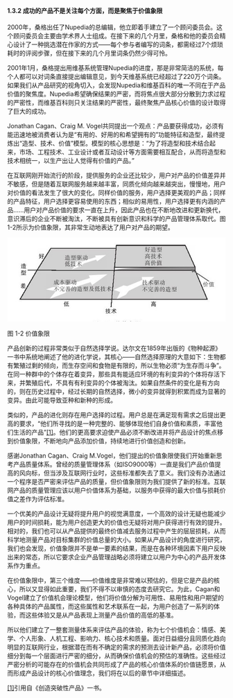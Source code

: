 #### 1.3.2 成功的产品不是关注每个方面，而是聚焦于价值象限

2000年，桑格出任了Nupedia的总编辑，他立即着手建立了一个顾问委员会。这个顾问委员会主要由学术界人士组成。在接下来的几个月里，桑格和他的委员会精心设计了一种挑选潜在作家的方式——每个参与者编写的词条，都需经过7个烦琐耗时的评阅步骤，但在接下来的几个月里词条仍然少得可怜。

2001年1月，桑格提出用维基系统管理Nupedia的进度，那是非常简洁的系统，每个人都可以对词条直接提出编辑意见，到今天维基系统已经超过了220万个词条。如果我们从产品研究的视角切入，会发现Nupedia和维基百科的唯一不同在于产品价值的聚焦度。Nupedia希望确保结果的严密，而将焦点很大部分分散到力求过程的严密性，而维基百科则只关注结果的严密性，最终聚焦产品核心价值的设计取得了巨大的成功。

Jonathan Cagan、Craig M. Vogel共同提出一个观点：产品要获得成功，必须有能迅速地被消费者认为是“有用的、好用的和希望拥有的”功能特征和造型，最终提炼出“造型、技术、价值”模型。模型的核心思想是：“为了将造型和技术结合起来，市场、工程技术、工业设计或者互动设计等方面需要相互配合，从而将造型和技术相统一，以生产出让人觉得有价值的产品。”

在互联网刚开始流行的阶段，提供服务的企业还比较少，用户对产品的价值差异并不敏感，但是随着互联网服务越来越丰富，同质化倾向越来越突出，慢慢地，用户对价值的看法发生了很大的变化。同样价值的服务，用户选择更美观的产品；同样的产品特征，用户选择更容易使用的东西；相似的易用性，用户选择更有内涵的产品……用户对产品价值的要求一直在上升，因此产品也在不断地改进和更新换代，意识滞后的企业不断被淘汰，不断被具有创新意识和科学的产品管理体系取代。图1-2所示为价值象限，其非常生动地表达了用户对产品的期望。

![](images/image01296_jpeg)

图 1-2 价值象限 

产品创新的过程非常类似于自然选择学说。达尔文在1859年出版的《物种起源》一书中系统地阐述了他的进化学说，其核心——自然选择原理的大意如下：生物都有繁殖过剩的倾向，而生存空间和食物是有限的，所以生物必须“为生存而斗争”。在同一种群中的个体存在着变异，那些具有能适应环境的有利变异的个体将存活下来，并繁殖后代，不具有有利变异的个体被淘汰。如果自然条件的变化是有方向的，则在历史过程中，经过长期的自然选择，微小的变异就得到积累而成为显著的变异。由此可能导致亚种和新种的形成。

类似的，产品的进化则存在用户选择的过程。用户总是在满足现有需求之后提出更高的要求，“他们所寻找的是一种完整的、能够体现他们自身价值和素质，丰富他们生活的产品”[[1]](part0143.xhtml#ch1-back)。他们的更高要求迫使产品必须不断改进并将产品设计的焦点移到价值象限，不断地向产品添加价值，持续地进行价值创造和创新。

感谢Jonathan Cagan、Craig M.Vogel，他们提出的价值象限使我们开始重新思考产品质量体系。曾经的质量管理体系（如ISO9000等）一直是我们产品价值提高的风向标，但当涉及互联网行业时，这些标准都失去了意义。我们没有办法通过一个程序是否严密来评估产品的质量，但价值象限则为我们提供了新的标准。互联网产品的质量管理应该以用户价值体系为基础，以服务中获得的最大价值与损耗价值之差作为评估标准。

一个优美的产品设计无疑将提升用户的视觉满意度，一个高效的设计无疑也能减少用户的时间损耗，能为用户创造更大的价值也无疑将对用户获得进行有效的提升。相对的，我们也可以从产品提供的最终价值减去服务过程中产生的层层损耗，从而科学地测量产品对目标集群的价值总量的大小。如果从产品设计的角度进行研究，我们也会发现，价值象限并不是单一要素的结果，而是在各种环境因素下用户反映出来的常态，所以它要求企业产品管理战略必须将建立以用户为中心的产品开发体系作为重点。

在价值象限中，第三个维度——价值维度是非常难以预估的，但是它是产品的核心，所以又显得如此重要，我们不得不以审慎的态度去研究它。为此，Cagan和Vogel建立了价值机会理论模型，他们将价值分解为可用性、易用性和用户期望的各种具体的产品属性，而这些属性和艺术联系在一起，为用户创造了一系列的体验，而这些体验又是从产品表现上测量产品价值的高低的基准。

所以他们建立了一整套测量体系来评估产品的体验，称为七个价值机会：情感、美学、个人形象、人机工程、影响力、核心技术和质量。面对日益细分且同质化趋向明显的互联网行业，根据潜在而有不确定的需求的预测去设计新产品，必须将价值细分到每一个层面进行严密的细分，从而确保价值机会的预估的准确性。这些经过严密分析的可能存在的价值机会共同形成了产品的核心价值体系的价值链愿景，从而形成产品设计的核心价值理念，我们将在以后的章节中详细描述。

[[1]](part0143.xhtml#ch1)引用自《创造突破性产品》一书。
